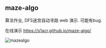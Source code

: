 ## maze-algo

算法作业, DFS迷宫自动寻路 web 演示. 可能有bug.

在线演示 <https://s1acr.github.io/maze-algo/>


![mazealgo](https://github.com/s1acr/maze-algo/assets/88444858/030a8562-0007-46a0-8af6-b63172550625)
